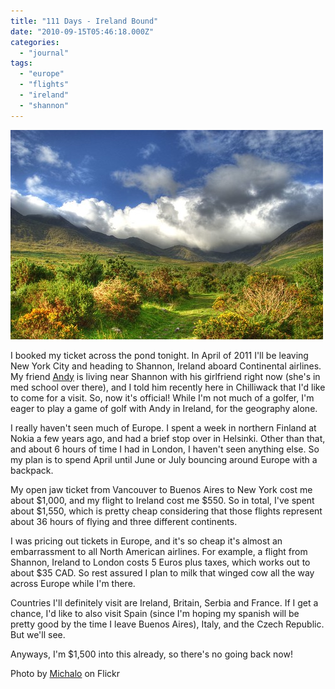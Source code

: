 ```yaml
---
title: "111 Days - Ireland Bound"
date: "2010-09-15T05:46:18.000Z"
categories: 
  - "journal"
tags: 
  - "europe"
  - "flights"
  - "ireland"
  - "shannon"
---
```


![](images/1150084174_4fa684166b.jpg)

I booked my ticket across the pond tonight. In April of 2011 I'll be leaving New York City and heading to Shannon, Ireland aboard Continental airlines. My friend [Andy](http://apeatling.wordpress.com/) is living near Shannon with his girlfriend right now (she's in med school over there), and I told him recently here in Chilliwack that I'd like to come for a visit. So, now it's official! While I'm not much of a golfer, I'm eager to play a game of golf with Andy in Ireland, for the geography alone.

I really haven't seen much of Europe. I spent a week in northern Finland at Nokia a few years ago, and had a brief stop over in Helsinki. Other than that, and about 6 hours of time I had in London, I haven't seen anything else. So my plan is to spend April until June or July bouncing around Europe with a backpack.

My open jaw ticket from Vancouver to Buenos Aires to New York cost me about $1,000, and my flight to Ireland cost me $550. So in total, I've spent about $1,550, which is pretty cheap considering that those flights represent about 36 hours of flying and three different continents.

I was pricing out tickets in Europe, and it's so cheap it's almost an embarrassment to all North American airlines. For example, a flight from Shannon, Ireland to London costs 5 Euros plus taxes, which works out to about $35 CAD. So rest assured I plan to milk that winged cow all the way across Europe while I'm there.

Countries I'll definitely visit are Ireland, Britain, Serbia and France. If I get a chance, I'd like to also visit Spain (since I'm hoping my spanish will be pretty good by the time I leave Buenos Aires), Italy, and the Czech Republic. But we'll see.

Anyways, I'm $1,500 into this already, so there's no going back now!

Photo by [Michalo](http://www.flickr.com/photos/michalo/1150084174/sizes/m/in/photostream/) on Flickr
